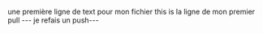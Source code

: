 une première ligne de text pour mon fichier 
this is la ligne de mon premier pull 
--- je refais un push---